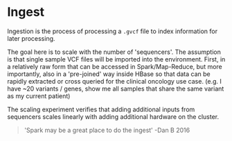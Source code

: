 # Ingest

Ingestion is the process of processing a `.gvcf` file to index information for later processing.

The goal here is to scale with the number of 'sequencers'.  The assumption is that single sample VCF files will be imported into the environment.   First, in a relatively raw form that can be accessed in Spark/Map-Reduce, but more importantly, also in a 'pre-joined' way inside HBase so that data can be rapidly extracted or cross queried for the clinical oncology use case.  (e.g. I have ~20 variants / genes, show me all samples that share the same variant as my current patient)

The scaling experiment verifies that adding additional inputs from sequencers scales linearly with adding additional hardware on the cluster.

> 'Spark may be a great place to do the ingest' -Dan B 2016
